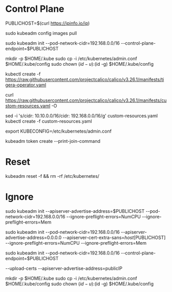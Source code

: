 # Control Plane

PUBLICHOST=$(curl https://ipinfo.io/ip)

sudo kubeadm config images pull

sudo kubeadm init --pod-network-cidr=192.168.0.0/16 --control-plane-endpoint=$PUBLICHOST  

mkdir -p $HOME/.kube
sudo cp -i /etc/kubernetes/admin.conf $HOME/.kube/config
sudo chown $(id -u):$(id -g) $HOME/.kube/config

kubectl create -f https://raw.githubusercontent.com/projectcalico/calico/v3.26.1/manifests/tigera-operator.yaml

curl https://raw.githubusercontent.com/projectcalico/calico/v3.26.1/manifests/custom-resources.yaml -O

sed -i 's/cidr: 10\.10\.0\.0\/16/cidr: 192.168.0.0\/16/g' custom-resources.yaml
kubectl create -f custom-resources.yaml

export KUBECONFIG=/etc/kubernetes/admin.conf



kubeadm token create --print-join-command
# Reset

kubeadm reset -f && rm -rf /etc/kubernetes/









# Ignore

sudo kubeadm init --apiserver-advertise-address=$PUBLICHOST --pod-network-cidr=192.168.0.0/16 --ignore-preflight-errors=NumCPU --ignore-preflight-errors=Mem

sudo kubeadm init --pod-network-cidr=192.168.0.0/16 --apiserver-advertise-address=0.0.0.0 --apiserver-cert-extra-sans=$host[$PUBLICHOST] --ignore-preflight-errors=NumCPU --ignore-preflight-errors=Mem

sudo kubeadm init --pod-network-cidr=192.168.0.0/16 --control-plane-endpoint=$PUBLICHOST  



--upload-certs --apiserver-advertise-address=publicIP


mkdir -p $HOME/.kube
sudo cp -i /etc/kubernetes/admin.conf $HOME/.kube/config
sudo chown $(id -u):$(id -g) $HOME/.kube/config




